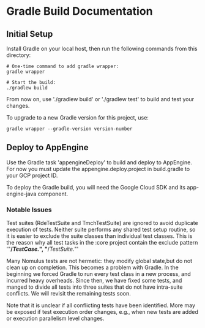 # Gradle Build Documentation

## Initial Setup

Install Gradle on your local host, then run the following commands from this
directory:

```shell
# One-time command to add gradle wrapper:
gradle wrapper

# Start the build:
./gradlew build
```

From now on, use './gradlew build' or './gradlew test' to build and test your
changes.

To upgrade to a new Gradle version for this project, use:

```shell
gradle wrapper --gradle-version version-number
```

## Deploy to AppEngine

Use the Gradle task 'appengineDeploy' to build and deploy to AppEngine. For now
you must update the appengine.deploy.project in build.gradle to your
GCP project ID.

To deploy the Gradle build, you will need the Google Cloud SDK and its
app-engine-java component.


### Notable Issues

Test suites (RdeTestSuite and TmchTestSuite) are ignored to avoid duplicate
execution of tests. Neither suite performs any shared test setup routine, so it
is easier to exclude the suite classes than individual test classes. This is the
reason why all test tasks in the :core project contain the exclude pattern
'"**/*TestCase.*", "**/*TestSuite.*"'

Many Nomulus tests are not hermetic: they modify global state,but do not clean
up on completion. This becomes a problem with Gradle. In the beginning we forced
Gradle to run every test class in a new process, and incurred heavy overheads.
Since then, we have fixed some tests, and manged to divide all tests into three
suites that do not have intra-suite conflicts. We will revisit the remaining
tests soon.

Note that it is unclear if all conflicting tests have been identified. More may
be exposed if test execution order changes, e.g., when new tests are added or
execution parallelism level changes.
